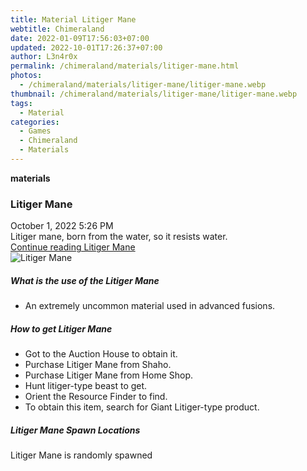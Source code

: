 ```yaml
---
title: Material Litiger Mane
webtitle: Chimeraland
date: 2022-01-09T17:56:03+07:00
updated: 2022-10-01T17:26:37+07:00
author: L3n4r0x
permalink: /chimeraland/materials/litiger-mane.html
photos:
  - /chimeraland/materials/litiger-mane/litiger-mane.webp
thumbnail: /chimeraland/materials/litiger-mane/litiger-mane.webp
tags:
  - Material
categories:
  - Games
  - Chimeraland
  - Materials
---
```


<section id="bootstrap-wrapper">
  <link
    rel="stylesheet"
    href="https://cdn.statically.io/gh/dimaslanjaka/Web-Manajemen/40ac3225/css/bootstrap-4.5-wrapper.css"
  />
  <div
    class="row g-0 border rounded overflow-hidden flex-md-row mb-4 shadow-sm position-relative"
  >
    <div class="col p-4 d-flex flex-column position-static">
      <strong class="d-inline-block mb-2 text-success">materials</strong>
      <h3 class="mb-0">Litiger Mane</h3>
      <div class="mb-1 text-muted">October 1, 2022 5:26 PM</div>
      <div class="mb-2 border p-1">
        Litiger mane, born from the water, so it resists water.
      </div>
      <a
        href="/chimeraland/materials/litiger-mane.html"
        class="stretched-link d-none"
        >Continue reading Litiger Mane</a
      >
    </div>
    <div class="col-auto d-none d-lg-block">
      <img
        src="/chimeraland/materials/litiger-mane/litiger-mane.webp"
        alt="Litiger Mane"
      />
    </div>
  </div>
  <div class="row">
    <div class="col-lg-6 col-12 mb-2">
      <div class="card">
        <div class="card-body">
          <h5 class="card-title">What is the use of the Litiger Mane</h5>
          <div class="card-text">
            <ul>
              <li>An extremely uncommon material used in advanced fusions.</li>
            </ul>
          </div>
        </div>
      </div>
    </div>
    <div class="col-lg-6 col-12 mb-2">
      <div class="card">
        <div class="card-body">
          <h5 class="card-title">How to get Litiger Mane</h5>
          <div class="card-text">
            <ul>
              <li>Got to the Auction House to obtain it.</li>
              <li>Purchase Litiger Mane from Shaho.</li>
              <li>Purchase Litiger Mane from Home Shop.</li>
              <li>Hunt litiger-type beast to get.</li>
              <li>Orient the Resource Finder to find.</li>
              <li>
                To obtain this item, search for Giant Litiger-type product.
              </li>
            </ul>
          </div>
        </div>
      </div>
    </div>
    <div class="col-12 mb-2">
      <h5>Litiger Mane Spawn Locations</h5>
      <p>Litiger Mane is randomly spawned</p>
    </div>
  </div>
</section>